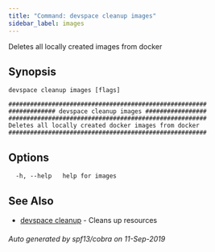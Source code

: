 ```yaml
---
title: "Command: devspace cleanup images"
sidebar_label: images
---
```



Deletes all locally created images from docker

## Synopsis

 
```
devspace cleanup images [flags]
```

```
#######################################################
############# devspace cleanup images #################
#######################################################
Deletes all locally created docker images from docker
#######################################################
```
## Options

```
  -h, --help   help for images
```

## See Also

* [devspace cleanup](/docs/cli/commands/devspace_cleanup)	 - Cleans up resources

###### Auto generated by spf13/cobra on 11-Sep-2019

